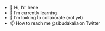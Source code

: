 - 👋 Hi, I’m Irene
- 🌱 I’m currently learning 
- 💞️ I’m looking to collaborate (not yet)
- 📫 How to reach me @sibudakalia on Twitter

<!---
KiwiiMelonn/KiwiiMelonn is a ✨ special ✨ repository because its `README.md` (this file) appears on your GitHub profile.
You can click the Preview link to take a look at your changes.
--->
